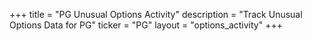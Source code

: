 +++
title = "PG Unusual Options Activity"
description = "Track Unusual Options Data for PG"
ticker = "PG"
layout = "options_activity"
+++

